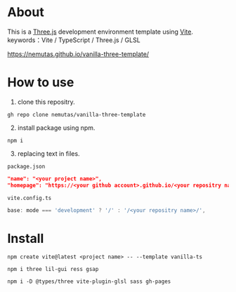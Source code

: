 # About
This is a [Three.js](https://threejs.org/) development environment template using [Vite](https://ja.vitejs.dev/).<br>
keywords：Vite / TypeScript / Three.js / GLSL

https://nemutas.github.io/vanilla-three-template/

# How to use
1. clone this repositry.
```
gh repo clone nemutas/vanilla-three-template
```

2. install package using npm.
```
npm i
```

3. replacing text in files.

`package.json`
```.json
"name": "<your project name>",
"homepage": "https://<your github account>.github.io/<your repositry name>/",
```
`vite.config.ts`
```.ts
base: mode === 'development' ? '/' : '/<your repositry name>/',
```

# Install
```
npm create vite@latest <project name> -- --template vanilla-ts
```
```
npm i three lil-gui ress gsap
```
```
npm i -D @types/three vite-plugin-glsl sass gh-pages
```
